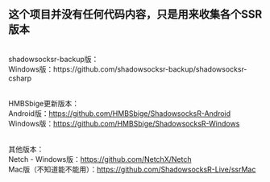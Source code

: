 <h2>这个项目并没有任何代码内容，只是用来收集各个SSR版本</h2>
<br>shadowsocksr-backup版：<br>
Windows版：https://github.com/shadowsocksr-backup/shadowsocksr-csharp<br>

<br>HMBSbige更新版本：<br>
Android版：https://github.com/HMBSbige/ShadowsocksR-Android<br>
Windows版：https://github.com/HMBSbige/ShadowsocksR-Windows<br>

<br>其他版本：<br>
Netch - Windows版：https://github.com/NetchX/Netch<br>
Mac版（不知道能不能用）：https://github.com/ShadowsocksR-Live/ssrMac<br>

